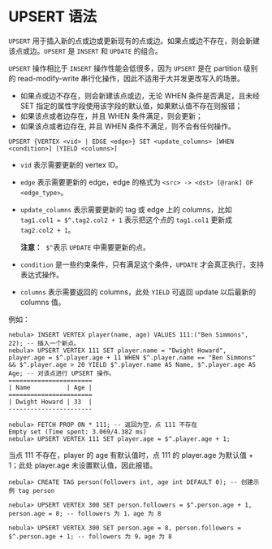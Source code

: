 # UPSERT 语法

`UPSERT` 用于插入新的点或边或更新现有的点或边。如果点或边不存在，则会新建该点或边。`UPSERT` 是 `INSERT` 和 `UPDATE` 的组合。

`UPSERT` 操作相比于 `INSERT` 操作性能会低很多，因为 `UPSERT` 是在 partition 级别的 read-modify-write 串行化操作，因此不适用于大并发更改写入的场景。

- 如果点或边不存在，则会新建该点或边，无论 WHEN 条件是否满足，且未经 SET 指定的属性字段使用该字段的默认值，如果默认值不存在则报错；
- 如果该点或者边存在，并且 WHEN 条件满足，则会更新；
- 如果该点或者边存在, 并且 WHEN 条件不满足，则不会有任何操作。

```ngql
UPSERT {VERTEX <vid> | EDGE <edge>} SET <update_columns> [WHEN <condition>] [YIELD <columns>]
```

- `vid` 表示需要更新的 vertex ID。
- `edge` 表示需要更新的 edge，edge 的格式为 `<src> -> <dst> [@rank] OF <edge_type>`。
- `update_columns` 表示需要更新的 tag 或 edge 上的 columns，比如 `tag1.col1 = $^.tag2.col2 + 1` 表示把这个点的 `tag1.col1` 更新成 `tag2.col2 + 1`。

    **注意：**  `$^`表示 `UPDATE` 中需要更新的点。

- `condition` 是一些约束条件，只有满足这个条件，`UPDATE` 才会真正执行，支持表达式操作。
- `columns` 表示需要返回的 columns，此处 `YIELD` 可返回 update 以后最新的 columns 值。

例如：

```ngql
nebula> INSERT VERTEX player(name, age) VALUES 111:("Ben Simmons", 22); -- 插入一个新点。
nebula> UPSERT VERTEX 111 SET player.name = "Dwight Howard", player.age = $^.player.age + 11 WHEN $^.player.name == "Ben Simmons" && $^.player.age > 20 YIELD $^.player.name AS Name, $^.player.age AS Age; -- 对该点进行 UPSERT 操作。
=======================
| Name          | Age |
=======================
| Dwight Howard | 33  |
-----------------------
```

```ngql
nebula> FETCH PROP ON * 111; -- 返回为空，点 111 不存在
Empty set (Time spent: 3.069/4.382 ms)
nebula> UPSERT VERTEX 111 SET player.age = $^.player.age + 1;
```

当点 111 不存在，player 的 age 有默认值时，点 111 的 player.age 为默认值 + 1；此处 player.age 未设置默认值，因此报错。

```ngql
nebula> CREATE TAG person(followers int, age int DEFAULT 0); -- 创建示例 tag person

nebula> UPSERT VERTEX 300 SET person.followers = $^.person.age + 1,  person.age = 8; -- followers 为 1，age 为 8

nebula> UPSERT VERTEX 300 SET person.age = 8, person.followers = $^.person.age + 1; -- followers 为 9，age 为 8
```
